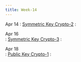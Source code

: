 ```yaml
---
title: Week-14
---
```


Apr 14 
: [Symmetric Key Crypto-2]()
  :  

Apr 16  
: [Symmetric Key Crypto-3]()
  :  

Apr 18  
: [Public Key Crypto-1]()
  : 
